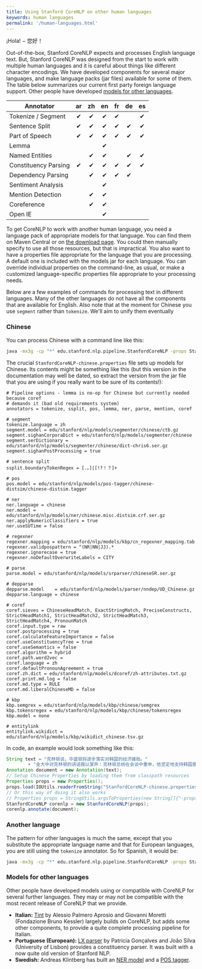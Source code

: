 ```yaml
---
title: Using Stanford CoreNLP on other human languages
keywords: human languages
permalink: '/human-languages.html'
---
```


¡Hola! − 您好！

Out-of-the-box, Stanford CoreNLP expects and processes English language text. But, Stanford CoreNLP was designed from the start to work with multiple human languages and it is careful about things like different character encodings. We have developed components for several major languages, and make language packs (jar files) available for some of them. The table below summarizes our current first party foreign language support. Other people have developed [models for other languages](#models-for-other-languages).

| Annotator | ar | zh | en | fr | de | es |
| --------------- |:---:|:---:|:---:|:---:|:---:|:---:|
| Tokenize / Segment | ✔ | ✔  | ✔ | ✔  |     | ✔ |
| Sentence Split | ✔ | ✔  | ✔ | ✔  | ✔ | ✔ |
| Part of Speech | ✔ | ✔  | ✔ | ✔  | ✔ | ✔ |
| Lemma |   |   | ✔ |   |   |    |
| Named Entities |   | ✔  | ✔ |    | ✔ | ✔ |
| Constituency Parsing | ✔ | ✔  | ✔ | ✔ | ✔ | ✔ |
| Dependency Parsing |    | ✔  | ✔ | ✔ | ✔ |     |
| Sentiment Analysis |    |    | ✔ |  |  |     |
| Mention Detection |    | ✔  | ✔ |  |  |     |
| Coreference |    | ✔  | ✔ |  |  |     |
| Open IE |    |   | ✔ |  |  |     |

To get CoreNLP to work with another human language, you need a language pack of appropriate models for that language. You can find them on Maven Central or on [the download page](download.html). You could then manually specify to use all those resources, but that is impractical. You also want to have a properties file appropriate for the language that you are processing. A default one is included with the models jar for each language.  You can override individual properties on the command-line, as usual, or make a customized language-specific properties file appropriate to your processing needs.

Below are a few examples of commands for processing text in different languages. Many of the other languages do not have all the components that are available for English. Also note that at the moment for Chinese you use `segment` rather than `tokenize`. We'll aim to unify them eventually

### Chinese

You can process Chinese with a command line like this:

```sh
java -mx3g -cp "*" edu.stanford.nlp.pipeline.StanfordCoreNLP -props StanfordCoreNLP-chinese.properties -file chinese.txt -outputFormat text
```

The crucial `StanfordCoreNLP-chinese.properties` file sets up models for Chinese. Its contents might be something like this (but this version in the documentation may well be dated, so extract the version from the jar file that you are using if you really want to be sure of its contents!):

```
# Pipeline options - lemma is no-op for Chinese but currently needed because coref 
# demands it (bad old requirements system)
annotators = tokenize, ssplit, pos, lemma, ner, parse, mention, coref

# segment
tokenize.language = zh
segment.model = edu/stanford/nlp/models/segmenter/chinese/ctb.gz
segment.sighanCorporaDict = edu/stanford/nlp/models/segmenter/chinese
segment.serDictionary = edu/stanford/nlp/models/segmenter/chinese/dict-chris6.ser.gz
segment.sighanPostProcessing = true

# sentence split
ssplit.boundaryTokenRegex = [.。]|[!?！？]+

# pos
pos.model = edu/stanford/nlp/models/pos-tagger/chinese-distsim/chinese-distsim.tagger

# ner
ner.language = chinese
ner.model = edu/stanford/nlp/models/ner/chinese.misc.distsim.crf.ser.gz
ner.applyNumericClassifiers = true
ner.useSUTime = false

# regexner
regexner.mapping = edu/stanford/nlp/models/kbp/cn_regexner_mapping.tab
regexner.validpospattern = ^(NR|NN|JJ).*
regexner.ignorecase = true
regexner.noDefaultOverwriteLabels = CITY

# parse
parse.model = edu/stanford/nlp/models/srparser/chineseSR.ser.gz

# depparse
depparse.model    = edu/stanford/nlp/models/parser/nndep/UD_Chinese.gz
depparse.language = chinese

# coref
coref.sieves = ChineseHeadMatch, ExactStringMatch, PreciseConstructs, StrictHeadMatch1, StrictHeadMatch2, StrictHeadMatch3, StrictHeadMatch4, PronounMatch
coref.input.type = raw
coref.postprocessing = true
coref.calculateFeatureImportance = false
coref.useConstituencyTree = true
coref.useSemantics = false
coref.algorithm = hybrid
coref.path.word2vec =
coref.language = zh
coref.defaultPronounAgreement = true
coref.zh.dict = edu/stanford/nlp/models/dcoref/zh-attributes.txt.gz
coref.print.md.log = false
coref.md.type = RULE
coref.md.liberalChineseMD = false

# kbp
kbp.semgrex = edu/stanford/nlp/models/kbp/chinese/semgrex
kbp.tokensregex = edu/stanford/nlp/models/kbp/chinese/tokensregex
kbp.model = none

# entitylink
entitylink.wikidict = edu/stanford/nlp/models/kbp/wikidict_chinese.tsv.gz
```

In code, an example would look something like this:

```java
String text = "克林顿说，华盛顿将逐步落实对韩国的经济援助。"
        + "金大中对克林顿的讲话报以掌声：克林顿总统在会谈中重申，他坚定地支持韩国摆脱经济危机。";
Annotation document = new Annotation(text);
// Setup Chinese Properties by loading them from classpath resources
Properties props = new Properties();
props.load(IOUtils.readerFromString("StanfordCoreNLP-chinese.properties"));
// Or this way of doing it also works
// Properties props = StringUtils.argsToProperties(new String[]{"-props", "StanfordCoreNLP-chinese.properties"});
StanfordCoreNLP corenlp = new StanfordCoreNLP(props);
corenlp.annotate(document);
```

### Another language

The pattern for other languages is much the same, except that you substitute the appropriate language name and that for European languages, you are still using the `tokenize` annotator. So for Spanish, it would be:

```sh
java -mx3g -cp "*" edu.stanford.nlp.pipeline.StanfordCoreNLP -props StanfordCoreNLP-spanish.properties -file spanish.txt -outputFormat json
```

### Models for other languages

Other people have developed models using or compatible with CoreNLP for several further languages. They may or may not be compatible with the most recent release of CoreNLP that we provide.

* **Italian:** [Tint](http://tint.fbk.eu/) by Alessio Palmero Aprosio and Giovanni Moretti (Fondazione Bruno Kessler) largely builds on CoreNLP, but adds some other components, to provide a quite complete processing pipeline for Italian.
* **Portuguese (European):** [LX parser](http://lxcenter.di.fc.ul.pt/tools/en/LXParserEN.html) by Patricia Gonçalves and João Silva (University of Lisbon)  provides a constituency parser. It was built with a now quite old version of Stanford NLP.
* **Swedish:** Andreas Klintberg has built an [NER model](https://medium.com/@klintcho/training-a-swedish-ner-model-for-stanford-corenlp-part-2-20a0cfd801dd#.vnow3swam) and a [POS tagger](https://medium.com/@klintcho/training-a-swedish-pos-tagger-for-stanford-corenlp-546e954a8ee7#.ms2ym1he3).
